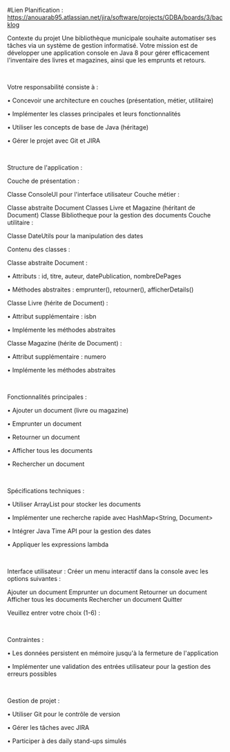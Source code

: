 #Lien Planification : https://anouarab95.atlassian.net/jira/software/projects/GDBA/boards/3/backlog

Contexte du projet
Une bibliothèque municipale souhaite automatiser ses tâches via un système de gestion informatisé. Votre mission est de développer une application console en Java 8 pour gérer efficacement l'inventaire des livres et magazines, ainsi que les emprunts et retours.

​

Votre responsabilité consiste à :

• Concevoir une architecture en couches (présentation, métier, utilitaire)

• Implémenter les classes principales et leurs fonctionnalités

• Utiliser les concepts de base de Java (héritage)

• Gérer le projet avec Git et JIRA

​

Structure de l'application :

Couche de présentation :

Classe ConsoleUI pour l'interface utilisateur
Couche métier :

Classe abstraite Document
Classes Livre et Magazine (héritant de Document)
Classe Bibliotheque pour la gestion des documents
Couche utilitaire :

Classe DateUtils pour la manipulation des dates
​

Contenu des classes :

Classe abstraite Document :

• Attributs : id, titre, auteur, datePublication, nombreDePages

• Méthodes abstraites : emprunter(), retourner(), afficherDetails()

Classe Livre (hérite de Document) :

• Attribut supplémentaire : isbn

• Implémente les méthodes abstraites

Classe Magazine (hérite de Document) :

• Attribut supplémentaire : numero

• Implémente les méthodes abstraites

​

Fonctionnalités principales :

• Ajouter un document (livre ou magazine)

• Emprunter un document

• Retourner un document

• Afficher tous les documents

• Rechercher un document

​

Spécifications techniques :

• Utiliser ArrayList pour stocker les documents

• Implémenter une recherche rapide avec HashMap<String, Document>

• Intégrer Java Time API pour la gestion des dates

• Appliquer les expressions lambda

​

Interface utilisateur : Créer un menu interactif dans la console avec les options suivantes :

Ajouter un document
Emprunter un document
Retourner un document
Afficher tous les documents
Rechercher un document
Quitter
​

Veuillez entrer votre choix (1-6) :

​

Contraintes :

• Les données persistent en mémoire jusqu'à la fermeture de l'application

• Implémenter une validation des entrées utilisateur pour la gestion des erreurs possibles

​

Gestion de projet :

• Utiliser Git pour le contrôle de version

• Gérer les tâches avec JIRA

• Participer à des daily stand-ups simulés